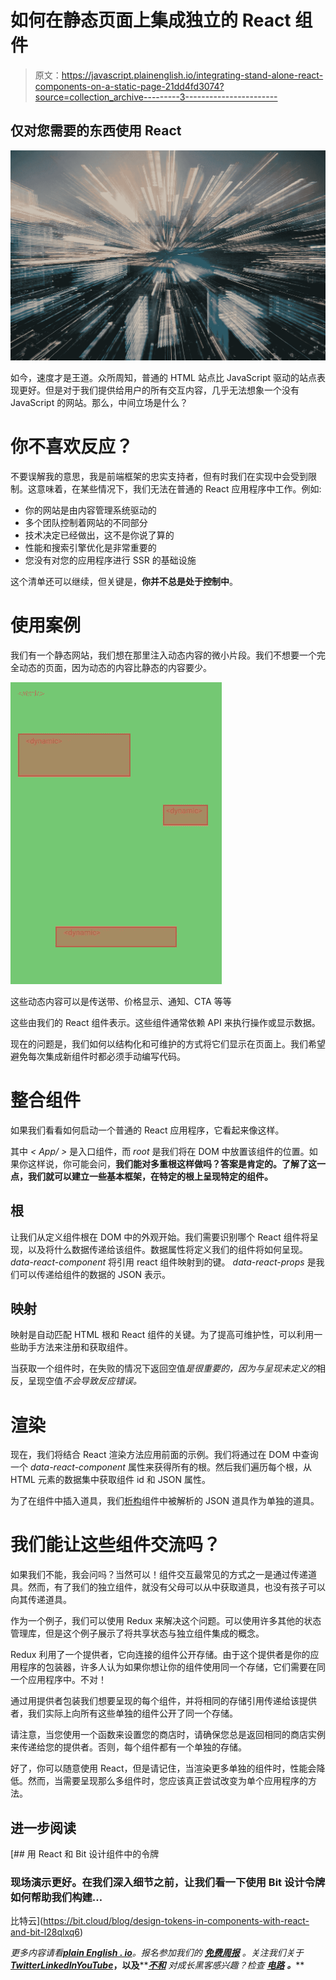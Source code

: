 # 如何在静态页面上集成独立的 React 组件

> 原文：<https://javascript.plainenglish.io/integrating-stand-alone-react-components-on-a-static-page-21dd4fd3074?source=collection_archive---------3----------------------->

## 仅对您需要的东西使用 React

![](img/d4bb42659aa1548e7fc9a78347bbe791.png)

如今，速度才是王道。众所周知，普通的 HTML 站点比 JavaScript 驱动的站点表现更好。但是对于我们提供给用户的所有交互内容，几乎无法想象一个没有 JavaScript 的网站。那么，中间立场是什么？

# 你不喜欢反应？

不要误解我的意思，我是前端框架的忠实支持者，但有时我们在实现中会受到限制。这意味着，在某些情况下，我们无法在普通的 React 应用程序中工作。例如:

*   你的网站是由内容管理系统驱动的
*   多个团队控制着网站的不同部分
*   技术决定已经做出，这不是你说了算的
*   性能和搜索引擎优化是非常重要的
*   您没有对您的应用程序进行 SSR 的基础设施

这个清单还可以继续，但关键是，**你并不总是处于控制中**。

# 使用案例

我们有一个静态网站，我们想在那里注入动态内容的微小片段。我们不想要一个完全动态的页面，因为动态的内容比静态的内容要少。

![](img/16b414205b06aa7d391a966693687b53.png)

这些动态内容可以是传送带、价格显示、通知、CTA 等等

这些由我们的 React 组件表示。这些组件通常依赖 API 来执行操作或显示数据。

现在的问题是，我们如何以结构化和可维护的方式将它们显示在页面上。我们希望避免每次集成新组件时都必须手动编写代码。

# 整合组件

如果我们看看如何启动一个普通的 React 应用程序，它看起来像这样。

其中 *< App/ >* 是入口组件，而 *root* 是我们将在 DOM 中放置该组件的位置。如果你这样说，你可能会问，**我们能对多重根这样做吗？答案是肯定的。了解了这一点，我们就可以建立一些基本框架，在特定的根上呈现特定的组件。**

## 根

让我们从定义组件根在 DOM 中的外观开始。我们需要识别哪个 React 组件将呈现，以及将什么数据传递给该组件。数据属性将定义我们的组件将如何呈现。 *data-react-component* 将引用 react 组件映射到的键。 *data-react-props* 是我们可以传递给组件的数据的 JSON 表示。

## 映射

映射是自动匹配 HTML 根和 React 组件的关键。为了提高可维护性，可以利用一些助手方法来注册和获取组件。

当获取一个组件时，在失败的情况下返回空值*是很重要的，因为与呈现未定义的*相反，呈现空值*不会导致反应错误。*

# 渲染

现在，我们将结合 React 渲染方法应用前面的示例。我们将通过在 DOM 中查询一个 *data-react-component* 属性来获得所有的根。然后我们遍历每个根，从 HTML 元素的数据集中获取组件 id 和 JSON 属性。

为了在组件中插入道具，我们[析构](https://medium.com/javascript-in-plain-english/destructuring-demystified-76884866ba30)组件中被解析的 JSON 道具作为单独的道具。

# 我们能让这些组件交流吗？

如果我们不能，我会问吗？当然可以！组件交互最常见的方式之一是通过传递道具。然而，有了我们的独立组件，就没有父母可以从中获取道具，也没有孩子可以向其传递道具。

作为一个例子，我们可以使用 Redux 来解决这个问题。可以使用许多其他的状态管理库，但是这个例子展示了将共享状态与独立组件集成的概念。

Redux 利用了一个提供者，它向连接的组件公开存储。由于这个提供者是你的应用程序的包装器，许多人认为如果你想让你的组件使用同一个存储，它们需要在同一个应用程序中。不对！

通过用提供者包装我们想要呈现的每个组件，并将相同的存储引用传递给该提供者，我们实际上向所有这些单独的组件公开了同一个存储。

请注意，当您使用一个函数来设置您的商店时，请确保您总是返回相同的商店实例来传递给您的提供者。否则，每个组件都有一个单独的存储。

好了，你可以随意使用 React，但是请记住，当渲染更多单独的组件时，性能会降低。然而，当需要呈现那么多组件时，您应该真正尝试改变为单个应用程序的方法。

## 进一步阅读

[](https://bit.cloud/blog/design-tokens-in-components-with-react-and-bit-l28qlxq6) [## 用 React 和 Bit 设计组件中的令牌

### 现场演示更好。在我们深入细节之前，让我们看一下使用 Bit 设计令牌如何帮助我们构建…

比特云](https://bit.cloud/blog/design-tokens-in-components-with-react-and-bit-l28qlxq6) 

*更多内容请看*[***plain English . io***](https://plainenglish.io/)*。报名参加我们的* [***免费周报***](http://newsletter.plainenglish.io/) *。关注我们关于*[***Twitter***](https://twitter.com/inPlainEngHQ)[***LinkedIn***](https://www.linkedin.com/company/inplainenglish/)*[***YouTube***](https://www.youtube.com/channel/UCtipWUghju290NWcn8jhyAw)***，以及****[***不和***](https://discord.gg/GtDtUAvyhW) *对成长黑客感兴趣？检查* [***电路***](https://circuit.ooo/) ***。*****